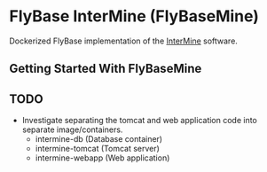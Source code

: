 FlyBase InterMine (FlyBaseMine)
===================================

Dockerized FlyBase implementation of the [InterMine](http://intermine.org) software.

Getting Started With FlyBaseMine
-------------------------------

TODO
-------------
* Investigate separating the tomcat and web application code into separate image/containers.
    * intermine-db (Database container)
    * intermine-tomcat (Tomcat server) 
    * intermine-webapp (Web application)
